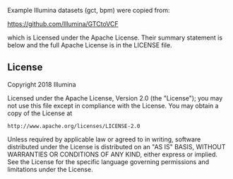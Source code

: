 Example Illumina datasets (gct, bpm) were copied from:

https://github.com/Illumina/GTCtoVCF

which is Licensed under the Apache License. Their summary statement is below and the full Apache License is in the LICENSE file.

## License

Copyright 2018 Illumina

Licensed under the Apache License, Version 2.0 (the "License");
you may not use this file except in compliance with the License.
You may obtain a copy of the License at

    http://www.apache.org/licenses/LICENSE-2.0

Unless required by applicable law or agreed to in writing, software
distributed under the License is distributed on an "AS IS" BASIS,
WITHOUT WARRANTIES OR CONDITIONS OF ANY KIND, either express or implied.
See the License for the specific language governing permissions and
limitations under the License.

